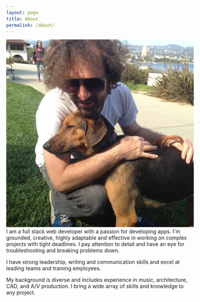 ```yaml
---
layout: page
title: About
permalink: /about/
---
```

![Hanging with Lovella](/assets/images/jeremy.jpg)
<br>
I am a full stack web developer with a passion for developing apps. I'm grounded, creative, highly adaptable and effective in working on complex projects with tight deadlines. I pay attention to detail and have an eye for troubleshooting and breaking problems down.

I have strong leadership, writing and communication skills and excel at leading teams and training employees.

My background is diverse and includes experience in music, architecture, CAD, and A/V production. I bring a wide array of skills and knowledge to any project.